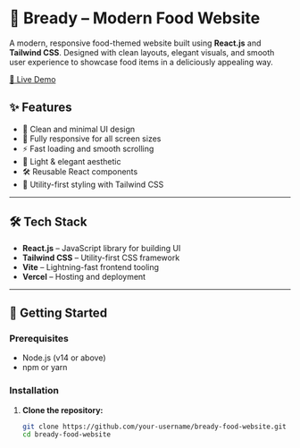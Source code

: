 # 🍞 Bready – Modern Food Website

A modern, responsive food-themed website built using **React.js** and **Tailwind CSS**. Designed with clean layouts, elegant visuals, and smooth user experience to showcase food items in a deliciously appealing way.

[🔗 Live Demo](https://bready-food-website.vercel.app/)

## ✨ Features

- 🧩 Clean and minimal UI design
- 📱 Fully responsive for all screen sizes
- ⚡ Fast loading and smooth scrolling
- 🌙 Light & elegant aesthetic
- 🛠️ Reusable React components
- 💨 Utility-first styling with Tailwind CSS

---

## 🛠️ Tech Stack

- **React.js** – JavaScript library for building UI
- **Tailwind CSS** – Utility-first CSS framework
- **Vite** – Lightning-fast frontend tooling
- **Vercel** – Hosting and deployment

---

## 🚀 Getting Started

### Prerequisites

- Node.js (v14 or above)
- npm or yarn

### Installation

1. **Clone the repository:**

   ```bash
   git clone https://github.com/your-username/bready-food-website.git
   cd bready-food-website
